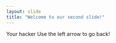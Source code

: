 ```yaml
---
layout: slide
title: "Welcome to our second slide!"
---
```

Your hacker
Use the left arrow to go back!
